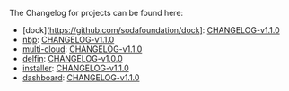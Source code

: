 The Changelog for projects can be found here:
- [dock](https://github.com/sodafoundation/dock]: [CHANGELOG-v1.1.0](https://github.com/sodafoundation/dock/blob/master/CHANGELOG/CHANGELOG-v1.1.0.md)
- [nbp](https://github.com/sodafoundation/nbp): [CHANGELOG-v1.1.0](https://github.com/sodafoundation/nbp/blob/master/CHANGELOG/CHANGELOG-v1.1.0.md)
- [multi-cloud](https://github.com/sodafoundation/multi-cloud): [CHANGELOG-v1.1.0](https://github.com/sodafoundation/multi-cloud/blob/master/CHANGELOG/CHANGELOG-v1.0.0.md)
- [delfin](https://github.com/sodafoundation/delfin): [CHANGELOG-v1.0.0](https://github.com/sodafoundation/delfin/blob/master/CHANGELOG/CHANGELOG-v1.0.0.md)
- [installer](https://github.com/sodafoundation/installer): [CHANGELOG-v1.1.0](https://github.com/sodafoundation/installer/blob/master/CHANGELOG/CHANGELOG-v1.1.0.md)
- [dashboard](https://github.com/sodafoundation/dashboard): [CHANGELOG-v1.1.0](https://github.com/sodafoundation/dashboard/blob/master/CHANGELOG/CHANGELOG-v1.1.0.md)

